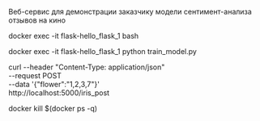 Веб-сервис для демонстрации заказчику модели сентимент-анализа отзывов на кино 















docker exec -it flask-hello_flask_1 bash

docker exec -it flask-hello_flask_1 python train_model.py



curl --header "Content-Type: application/json" \
  --request POST \
  --data '{"flower":"1,2,3,7"}' \
  http://localhost:5000/iris_post

  docker kill $(docker ps -q)
